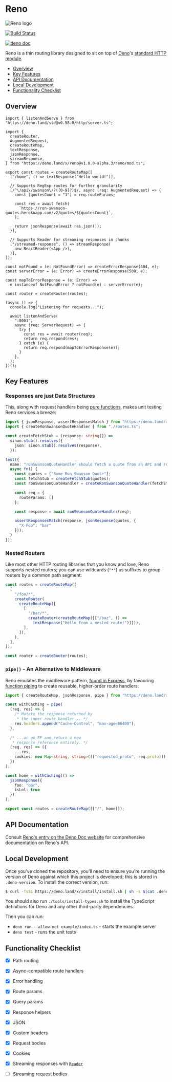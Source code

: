 # Reno

![Reno logo](https://raw.githubusercontent.com/reno-router/reno/master/logo/reno-500.png)

[![Build Status](https://travis-ci.org/reno-router/reno.svg?branch=master)](https://travis-ci.org/reno-router/reno)

[![deno doc](https://doc.deno.land/badge.svg)](https://doc.deno.land/https/deno.land/x/reno@v1.0.0-alpha.3/reno/mod.ts)

Reno is a thin routing library designed to sit on top of [Deno](https://deno.land/)'s [standard HTTP module](https://github.com/denoland/deno/tree/master/std/http).

* [Overview](#overview)
* [Key Features](#key-features)
* [API Documentation](#api-documentation)
* [Local Development](#local-development)
* [Functionality Checklist](#functionality-checklist)

## Overview

```tsx
import { listenAndServe } from "https://deno.land/std@v0.58.0/http/server.ts";

import {
  createRouter,
  AugmentedRequest,
  createRouteMap,
  textResponse,
  jsonResponse,
  streamResponse,
} from "https://deno.land/x/reno@v1.0.0-alpha.3/reno/mod.ts";

export const routes = createRouteMap([
  ["/home", () => textResponse("Hello world!")],

  // Supports RegExp routes for further granularity
  [/^\/api\/swanson\/?([0-9]?)$/, async (req: AugmentedRequest) => {
    const [quotesCount = "1"] = req.routeParams;

    const res = await fetch(
      `https://ron-swanson-quotes.herokuapp.com/v2/quotes/${quotesCount}`,
    );

    return jsonResponse(await res.json());
  }],

  // Supports Reader for streaming responses in chunks
  ["/streamed-response", () => streamResponse(
    new ReactReader(<App />),
  )],
]);

const notFound = (e: NotFoundError) => createErrorResponse(404, e);
const serverError = (e: Error) => createErrorResponse(500, e);

const mapToErrorResponse = (e: Error) =>
  e instanceof NotFoundError ? notFound(e) : serverError(e);

const router = createRouter(routes);

(async () => {
  console.log("Listening for requests...");

  await listenAndServe(
    ":8001",
    async (req: ServerRequest) => {
      try {
        const res = await router(req);
        return req.respond(res);
      } catch (e) {
        return req.respond(mapToErrorResponse(e));
      }
    },
  );
})();
```

## Key Features

### Responses are just Data Structures

This, along with request handlers being [pure functions](https://en.wikipedia.org/wiki/Pure_function), makes unit testing Reno services a breeze:

```ts
import { jsonResponse, assertResponsesMatch } from "https://deno.land/x/reno@v1.0.0-alpha.3/reno/mod.ts";
import { createRonSwansonQuoteHandler } from "./routes.ts";

const createFetchStub = (response: string[]) =>
  sinon.stub().resolves({
    json: sinon.stub().resolves(response),
  });

test({
  name: "ronSwansonQuoteHandler should fetch a quote from an API and return it",
  async fn() {
    const quotes = ["Some Ron Swanson Quote"];
    const fetchStub = createFetchStub(quotes);
    const ronSwansonQuoteHandler = createRonSwansonQuoteHandler(fetchStub);

    const req = {
      routeParams: []
    };

    const response = await ronSwansonQuoteHandler(req);

    assertResponsesMatch(response, jsonResponse(quotes, {
      "X-Foo": "bar"
    }));
  }
});
```

### Nested Routers

Like most other HTTP routing libraries that you know and love, Reno supports nested routers; you can use wildcards (`"*"`) as suffixes to group routers by a common path segment:

```ts
const routes = createRouteMap([
  [
    "/foo/*",
    createRouter(
      createRouteMap([
        [
          "/bar/*",
          createRouter(createRouteMap([["/baz", () =>
            textResponse("Hello from a nested route!")]])),
        ],
      ]),
    ),
  ],
]);

const router = createRouter(routes);
```

### `pipe()` - An Alternative to Middleware

Reno emulates the middleware pattern, [found in Express](https://expressjs.com/en/guide/using-middleware.html), by favouring [function piping](https://www.sitepoint.com/function-composition-in-javascript/#theimportanceofinvocationorder) to create reusable, higher-order route handlers:

```ts
import { createRouteMap, jsonResponse, pipe } from "https://deno.land/x/reno@v1.0.0-alpha.3/reno/mod.ts";

const withCaching = pipe(
  (req, res) => {
    /* Mutate the response returned by
     * the inner route handler... */
    res.headers.append("Cache-Control", "max-age=86400");
  },

  /* ...or go FP and return a new
   * response reference entirely. */
  (req, res) => ({
    ...res,
    cookies: new Map<string, string>([["requested_proto", req.proto]])
  })
);

const home = withCaching(() =>
  jsonResponse({
    foo: "bar",
    isLol: true
  })
);

export const routes = createRouteMap([["/", home]]);
```

## API Documentation

Consult [Reno's entry on the Deno Doc website](https://doc.deno.land/https/deno.land/x/reno@v1.0.0-alpha.3/reno/mod.ts) for comprehensive documentation on Reno's API.

## Local Development

Once you've cloned the repository, you'll need to ensure you're running the version of Deno against which this project is developed; this is stored in `.deno-version`. To install the correct version, run:

```sh
$ curl -fsSL https://deno.land/x/install/install.sh | sh -s $(cat .deno-version)
```

You should also run `./tools/install-types.sh` to install the TypeScript definitions for Deno and any other third-party dependencies.

Then you can run:

* `deno run --allow-net example/index.ts` - starts the example server
* `deno test` - runs the unit tests

## Functionality Checklist

* [x] Path routing
* [x] Async-compatible route handlers
* [x] Error handling
* [x] Route params
* [x] Query params
* [x] Response helpers
* [x] JSON
* [x] Custom headers
* [x] Request bodies
* [x] Cookies
* [x] Streaming responses with [`Reader`](https://deno.land/typedoc/interfaces/_deno_.reader.html)
* [ ] Streaming request bodies

